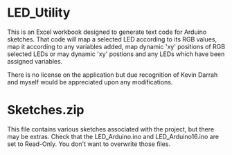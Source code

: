 # LED_Utility
This is an Excel workbook designed to generate text code for Arduino sketches.
That code will map a selected LED according to its RGB values,
map it according to any variables added,
map dynamic 'xy' positions of RGB selected LEDs or
may dynamic 'xy' postions and any LEDs which have been assigned variables.

There is no license on the application but due recognition of Kevin Darrah and
myself would be appreciated upon any modifications.

# Sketches.zip 
This file contains various sketches associated with the project, but there may be extras.
Check that the LED_Arduino.ino and LED_Arduino16.ino are set to Read-Only. You don't want
to overwrite those files.